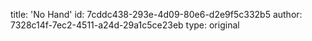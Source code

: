 title: 'No Hand'
id: 7cddc438-293e-4d09-80e6-d2e9f5c332b5
author: 7328c14f-7ec2-4511-a24d-29a1c5ce23eb
type: original
